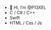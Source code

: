 - 👋 Hi, I’m @P13XEL
- C / C# / C++
- Swift
- HTML / Css / Js

<!---
P13XEL/P13XEL is a ✨ special ✨ repository because its `README.md` (this file) appears on your GitHub profile.
You can click the Preview link to take a look at your changes.
--->
